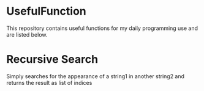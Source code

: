# UsefulFunction
This repository contains useful functions for my daily programming use and are listed below.

# Recursive Search
Simply searches for the appearance of a string1 in another string2 and returns the result as list of indices
